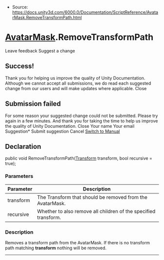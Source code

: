 * Source: https://docs.unity3d.com/6000.0/Documentation/ScriptReference/AvatarMask.RemoveTransformPath.html

#  [AvatarMask](https://docs.unity3d.com/6000.0/Documentation/ScriptReference/AvatarMask.html).RemoveTransformPath
Leave feedback
Suggest a change
## Success!
Thank you for helping us improve the quality of Unity Documentation. Although we cannot accept all submissions, we do read each suggested change from our users and will make updates where applicable.
Close
## Submission failed
For some reason your suggested change could not be submitted. Please <a>try again</a> in a few minutes. And thank you for taking the time to help us improve the quality of Unity Documentation.
Close
Your name Your email Suggestion* Submit suggestion
Cancel
[Switch to Manual](https://docs.unity3d.com/6000.0/Documentation/Manual/class-AvatarMask.html "Go to AvatarMask Component in the Manual")
## Declaration
public void RemoveTransformPath([Transform](https://docs.unity3d.com/6000.0/Documentation/ScriptReference/Transform.html) transform, bool recursive = true); 
### Parameters
Parameter | Description  
---|---  
transform | The Transform that should be removed from the AvatarMask.  
recursive | Whether to also remove all children of the specified transform.  
### Description
Removes a transform path from the AvatarMask.
If there is no transform path matching **transform** nothing will be removed.
* * *
